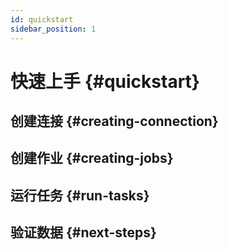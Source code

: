 ```yaml
---
id: quickstart
sidebar_position: 1
---
```


# 快速上手 {#quickstart}

## 创建连接 {#creating-connection}

## 创建作业 {#creating-jobs}

## 运行任务 {#run-tasks}

## 验证数据 {#next-steps}




